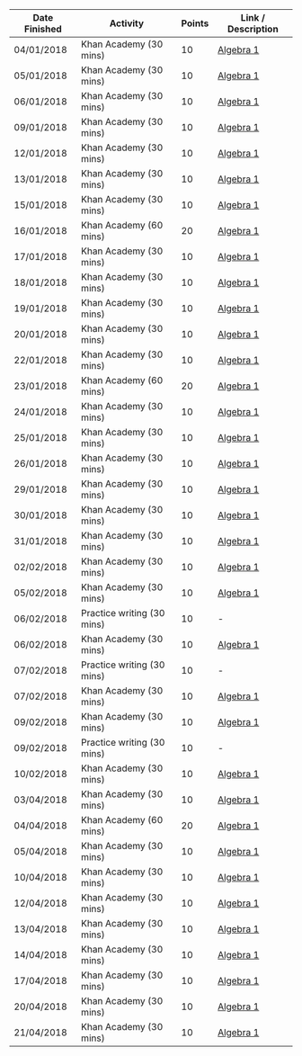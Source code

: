 | Date Finished | Activity | Points | Link / Description |
| ------------- | -------- | ------ | ----- |
| 04/01/2018 | Khan Academy (30 mins) | 10 | [Algebra 1](https://www.khanacademy.org/mission/algebra) |
| 05/01/2018 | Khan Academy (30 mins) | 10 | [Algebra 1](https://www.khanacademy.org/mission/algebra) |
| 06/01/2018 | Khan Academy (30 mins) | 10 | [Algebra 1](https://www.khanacademy.org/mission/algebra) |
| 09/01/2018 | Khan Academy (30 mins) | 10 | [Algebra 1](https://www.khanacademy.org/mission/algebra) |
| 12/01/2018 | Khan Academy (30 mins) | 10 | [Algebra 1](https://www.khanacademy.org/mission/algebra) |
| 13/01/2018 | Khan Academy (30 mins) | 10 | [Algebra 1](https://www.khanacademy.org/mission/algebra) |
| 15/01/2018 | Khan Academy (30 mins) | 10 | [Algebra 1](https://www.khanacademy.org/mission/algebra) |
| 16/01/2018 | Khan Academy (60 mins) | 20 | [Algebra 1](https://www.khanacademy.org/mission/algebra) |
| 17/01/2018 | Khan Academy (30 mins) | 10 | [Algebra 1](https://www.khanacademy.org/mission/algebra) |
| 18/01/2018 | Khan Academy (30 mins) | 10 | [Algebra 1](https://www.khanacademy.org/mission/algebra) |
| 19/01/2018 | Khan Academy (30 mins) | 10 | [Algebra 1](https://www.khanacademy.org/mission/algebra) |
| 20/01/2018 | Khan Academy (30 mins) | 10 | [Algebra 1](https://www.khanacademy.org/mission/algebra) |
| 22/01/2018 | Khan Academy (30 mins) | 10 | [Algebra 1](https://www.khanacademy.org/mission/algebra) |
| 23/01/2018 | Khan Academy (60 mins) | 20 | [Algebra 1](https://www.khanacademy.org/mission/algebra) |
| 24/01/2018 | Khan Academy (30 mins) | 10 | [Algebra 1](https://www.khanacademy.org/mission/algebra) |
| 25/01/2018 | Khan Academy (30 mins) | 10 | [Algebra 1](https://www.khanacademy.org/mission/algebra) |
| 26/01/2018 | Khan Academy (30 mins) | 10 | [Algebra 1](https://www.khanacademy.org/mission/algebra) |
| 29/01/2018 | Khan Academy (30 mins) | 10 | [Algebra 1](https://www.khanacademy.org/mission/algebra) |
| 30/01/2018 | Khan Academy (30 mins) | 10 | [Algebra 1](https://www.khanacademy.org/mission/algebra) |
| 31/01/2018 | Khan Academy (30 mins) | 10 | [Algebra 1](https://www.khanacademy.org/mission/algebra) |
| 02/02/2018 | Khan Academy (30 mins) | 10 | [Algebra 1](https://www.khanacademy.org/mission/algebra) |
| 05/02/2018 | Khan Academy (30 mins) | 10 | [Algebra 1](https://www.khanacademy.org/mission/algebra) |
| 06/02/2018 | Practice writing (30 mins) | 10 | - |
| 06/02/2018 | Khan Academy (30 mins) | 10 | [Algebra 1](https://www.khanacademy.org/mission/algebra) |
| 07/02/2018 | Practice writing (30 mins) | 10 | - |
| 07/02/2018 | Khan Academy (30 mins) | 10 | [Algebra 1](https://www.khanacademy.org/mission/algebra) |
| 09/02/2018 | Khan Academy (30 mins) | 10 | [Algebra 1](https://www.khanacademy.org/mission/algebra) |
| 09/02/2018 | Practice writing (30 mins) | 10 | - |
| 10/02/2018 | Khan Academy (30 mins) | 10 | [Algebra 1](https://www.khanacademy.org/mission/algebra) |
| 03/04/2018 | Khan Academy (30 mins) | 10 | [Algebra 1](https://www.khanacademy.org/mission/algebra) |
| 04/04/2018 | Khan Academy (60 mins) | 20 | [Algebra 1](https://www.khanacademy.org/mission/algebra) |
| 05/04/2018 | Khan Academy (30 mins) | 10 | [Algebra 1](https://www.khanacademy.org/mission/algebra) |
| 10/04/2018 | Khan Academy (30 mins) | 10 | [Algebra 1](https://www.khanacademy.org/mission/algebra) |
| 12/04/2018 | Khan Academy (30 mins) | 10 | [Algebra 1](https://www.khanacademy.org/mission/algebra) |
| 13/04/2018 | Khan Academy (30 mins) | 10 | [Algebra 1](https://www.khanacademy.org/mission/algebra) |
| 14/04/2018 | Khan Academy (30 mins) | 10 | [Algebra 1](https://www.khanacademy.org/mission/algebra) |
| 17/04/2018 | Khan Academy (30 mins) | 10 | [Algebra 1](https://www.khanacademy.org/mission/algebra) |
| 20/04/2018 | Khan Academy (30 mins) | 10 | [Algebra 1](https://www.khanacademy.org/mission/algebra) |
| 21/04/2018 | Khan Academy (30 mins) | 10 | [Algebra 1](https://www.khanacademy.org/mission/algebra) |